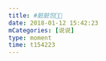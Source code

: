 ```yaml
---
title: #脏脏包🥐🍟
date: 2018-01-12 15:42:23
mCategories: [说说]
type: moment
time: t154223
---
```


<div id="pics-20180112154223"></div>

<script src="/lib/moment/pics.js"></script>
<script>
var data = [
    {"link": "2018-01-12_000000.jpeg", "type": "shuoshuo"},
    {"link": "2018-01-12_000001.jpeg", "type": "shuoshuo"},
    {"link": "2018-01-12_000002.jpeg", "type": "shuoshuo"}
];
picsRender(data, "pics-20180112154223");
</script>
